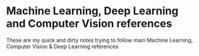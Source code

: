 # Machine Learning, Deep Learning and Computer Vision references
These are my quick and dirty notes trying to follow main Machine Learning, Computer Vision &amp; Deep Learning references
